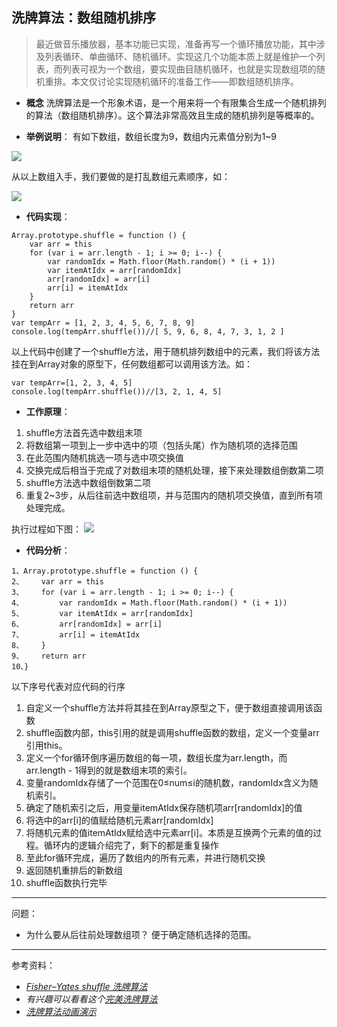 ## 洗牌算法：数组随机排序

>最近做音乐播放器，基本功能已实现，准备再写一个循环播放功能，其中涉及列表循环、单曲循环、随机循环。实现这几个功能本质上就是维护一个列表，而列表可视为一个数组，要实现曲目随机循环，也就是实现数组项的随机重排。本文仅讨论实现随机循环的准备工作——即数组随机排序。

- **概念**
洗牌算法是一个形象术语，是一个用来将一个有限集合生成一个随机排列的算法（数组随机排序）。这个算法非常高效且生成的随机排列是等概率的。

- **举例说明**：
有如下数组，数组长度为9，数组内元素值分别为1~9

![](http://upload-images.jianshu.io/upload_images/6851923-9d36ff2aa55c80ba.png?imageMogr2/auto-orient/strip%7CimageView2/2/w/1240)

从以上数组入手，我们要做的是打乱数组元素顺序，如：

![](http://upload-images.jianshu.io/upload_images/6851923-0b9e7c5e9369c807.png?imageMogr2/auto-orient/strip%7CimageView2/2/w/1240)

- **代码实现**：
```
Array.prototype.shuffle = function () {
    var arr = this
    for (var i = arr.length - 1; i >= 0; i--) {
        var randomIdx = Math.floor(Math.random() * (i + 1))
        var itemAtIdx = arr[randomIdx]
        arr[randomIdx] = arr[i]
        arr[i] = itemAtIdx
    }
    return arr
}
var tempArr = [1, 2, 3, 4, 5, 6, 7, 8, 9]
console.log(tempArr.shuffle())//[ 5, 9, 6, 8, 4, 7, 3, 1, 2 ]
```

以上代码中创建了一个shuffle方法，用于随机排列数组中的元素，我们将该方法挂在到Array对象的原型下，任何数组都可以调用该方法。如：
```
var tempArr=[1, 2, 3, 4, 5]
console.log(tempArr.shuffle())//[3, 2, 1, 4, 5]
```

- **工作原理**：
1. shuffle方法首先选中数组末项
2. 将数组第一项到上一步中选中的项（包括头尾）作为随机项的选择范围
3. 在此范围内随机挑选一项与选中项交换值
4. 交换完成后相当于完成了对数组末项的随机处理，接下来处理数组倒数第二项
5. shuffle方法选中数组倒数第二项
6. 重复2~3步，从后往前选中数组项，并与范围内的随机项交换值，直到所有项处理完成。

执行过程如下图：
![](http://upload-images.jianshu.io/upload_images/6851923-c9debad1b64c1005.jpeg?imageMogr2/auto-orient/strip%7CimageView2/2/w/1240)

- **代码分析**：
```
1、Array.prototype.shuffle = function () {
2、    var arr = this
3、    for (var i = arr.length - 1; i >= 0; i--) {
4、        var randomIdx = Math.floor(Math.random() * (i + 1))
5、        var itemAtIdx = arr[randomIdx]
6、        arr[randomIdx] = arr[i]
7、        arr[i] = itemAtIdx
8、    }
9、    return arr
10、}
```
以下序号代表对应代码的行序
1. 自定义一个shuffle方法并将其挂在到Array原型之下，便于数组直接调用该函数
2. shuffle函数内部，this引用的就是调用shuffle函数的数组，定义一个变量arr引用this。
3. 定义一个for循环倒序遍历数组的每一项，数组长度为arr.length，而arr.length - 1得到的就是数组末项的索引。
4. 变量randomIdx存储了一个范围在0≤num≤i的随机数，randomIdx含义为随机索引。
5. 确定了随机索引之后，用变量itemAtIdx保存随机项arr[randomIdx]的值
6. 将选中的arr[i]的值赋给随机元素arr[randomIdx]
7. 将随机元素的值itemAtIdx赋给选中元素arr[i]。本质是互换两个元素的值的过程。循环内的逻辑介绍完了，剩下的都是重复操作
8. 至此for循环完成，遍历了数组内的所有元素，并进行随机交换
9. 返回随机重排后的新数组
10. shuffle函数执行完毕


-----
问题：
- 为什么要从后往前处理数组项？
便于确定随机选择的范围。

-----
参考资料：
- [*Fisher–Yates shuffle 洗牌算法*](https://gaohaoyang.github.io/2016/10/16/shuffle-algorithm/)
- *有兴趣可以看看这个*[*完美洗牌算法*](https://github.com/julycoding/The-Art-Of-Programming-By-July/blob/master/ebook/zh/02.09.md)
- [*洗牌算法动画演示*](https://codepen.io/haoyang/pen/jrvrQq)